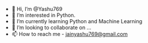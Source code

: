 - 👋 Hi, I’m @Yashu769
- 👀 I’m interested in Python.
- 🌱 I’m currently learning Python and Machine Learning
- 💞️ I’m looking to collaborate on ...
- 📫 How to reach me - jainyashu769@gmail.com

<!---
Yashu769/Yashu769 is a ✨ special ✨ repository because its `README.md` (this file) appears on your GitHub profile.
You can click the Preview link to take a look at your changes.
--->
